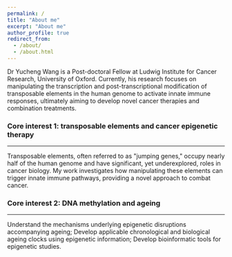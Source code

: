 ```yaml
---
permalink: /
title: "About me"
excerpt: "About me"
author_profile: true
redirect_from: 
  - /about/
  - /about.html
---
```


Dr Yucheng Wang is a Post-doctoral Fellow at Ludwig Institute for Cancer Research, University of Oxford. Currently, his research focuses on manipulating the transcription and post-transcriptional modification of transposable elements in the human genome to activate innate immune responses, ultimately aiming to develop novel cancer therapies and combination treatments. 

### Core interest 1: transposable elements and cancer epigenetic therapy
------
Transposable elements, often referred to as "jumping genes," occupy nearly half of the human genome and have significant, yet underexplored, roles in cancer biology. My work investigates how manipulating these elements can trigger innate immune pathways, providing a novel approach to combat cancer.

### Core interest 2: DNA methylation and ageing
------
Understand the mechanisms underlying epigenetic disruptions accompanying ageing; Develop applicable chronological and biological ageing clocks using epigenetic information; Develop bioinformatic tools for epigenetic studies. 

